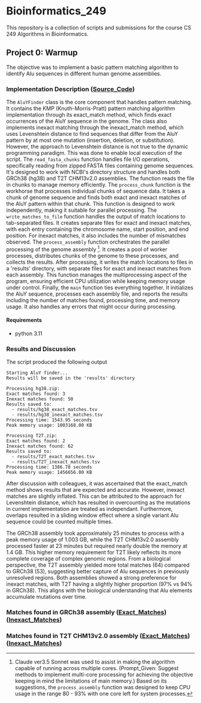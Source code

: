 # Bioinformatics_249
This repository is a collection of scripts and submissions for the course CS 249 Algorithms in Bioinformatics.

## Project 0: Warmup

The objective was to implement a basic pattern matching algorithm to identify Alu sequences in different human genome assemblies.

### Implementation Description ([Source_Code](script4.py))

The ```AluYFinder``` class is the core component that handles pattern matching. It contains the KMP (Knuth-Morris-Pratt) pattern matching algorithm implementation through its exact_match method, which finds exact occurrences of the AluY sequence in the genome. The class also implements inexact matching through the inexact_match method, which uses Levenshtein distance to find sequences that differ from the AluY pattern by at most one mutation (insertion, deletion, or substitution). However, the approach to Levenshtein distance is not true to the dynamic programming paradigm. This was done to enable local execution of the script. The ```read_fasta_chunks``` function handles file I/O operations, specifically reading from zipped FASTA files containing genome sequences. It's designed to work with NCBI's directory structure and handles both GRCh38 (hg38) and T2T CHM13v2.0 assemblies. The function reads the file in chunks to manage memory efficiently.  The ```process_chunk``` function is the workhorse that processes individual chunks of sequence data. It takes a chunk of genome sequence and finds both exact and inexact matches of the AluY pattern within that chunk. This function is designed to work independently, making it suitable for parallel processing. The ```write_matches_to_file``` function handles the output of match locations to tab-separated files. It creates separate files for exact and inexact matches, with each entry containing the chromosome name, start position, and end position. For inexact matches, it also includes the number of mismatches observed. The ```process_assembly``` function orchestrates the parallel processing of the genome assembly [^1]. It creates a pool of worker processes, distributes chunks of the genome to these processes, and collects the results. After processing, it writes the match locations to files in a 'results' directory, with separate files for exact and inexact matches from each assembly.  This function manages the multiprocessing aspect of the program, ensuring efficient CPU utilization while keeping memory usage under control. Finally, the ```main``` function ties everything together. It initializes the AluY sequence, processes each assembly file, and reports the results including the number of matches found, processing time, and memory usage. It also handles any errors that might occur during processing.

#### Requirements
- python 3.11 

### Results and Discussion

The script produced the following output

```
Starting AluY finder...
Results will be saved in the 'results' directory

Processing hg38.zip:
Exact matches found: 3
Inexact matches found: 50
Results saved to:
  - results/hg38_exact_matches.tsv
  - results/hg38_inexact_matches.tsv
Processing time: 1543.95 seconds
Peak memory usage: 1003168.00 KB

Processing T2T.zip:
Exact matches found: 2
Inexact matches found: 62
Results saved to:
  - results/T2T_exact_matches.tsv
  - results/T2T_inexact_matches.tsv
Processing time: 1386.78 seconds
Peak memory usage: 1456656.00 KB
```

After discussion with colleagues, it was ascertained that the exact_match method shows results that are expected and accurate. However, inexact matches are slightly inflated. This can be attributed to the approach for Levenshtein distance, which has resulted in overcounting as the mutations in current implementation are treated as independant. Furthermore, overlaps resulted in a sliding window effect where a single variant Alu sequence could be counted multiple times.

The GRCh38 assembly took approximately 25 minutes to process with a peak memory usage of 1.003 GB, while the T2T CHM13v2.0 assembly processed faster at 23 minutes but required nearly double the memory at 1.4 GB. This higher memory requirement for T2T likely reflects its more complete coverage of complex genomic regions.
From a biological perspective, the T2T assembly yielded more total matches (64) compared to GRCh38 (53), suggesting better capture of Alu sequences in previously unresolved regions. Both assemblies showed a strong preference for inexact matches, with T2T having a slightly higher proportion (97% vs 94% in GRCh38). This aligns with the biological understanding that Alu elements accumulate mutations over time.

### Matches found in GRCh38 assembly ([Exact_Matches](hg38_exact_matches))([Inexact_Matches](hg38_inexact_matches))

### Matches found in T2T CHM13v2.0 assembly ([Exact_Matches](T2T_exact_matches))([Inexact_Matches](T2T_inexact_matches))

[^1]: Claude ver3.5 Sonnet was used to assist in making the algorithm capable of running across multiple cores. (Prompt_Given: Suggest methods to implement multi-core processing for achieving the objective keeping in mind the limitations of main memory.) Based on its suggestions, the ```process_assembly``` function was designed to keep CPU usage in the range 80 - 93% with one core left for system processes.



